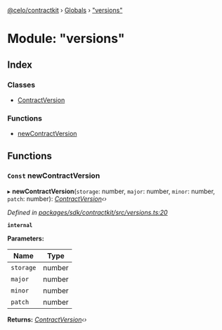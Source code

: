 [@celo/contractkit](../README.md) › [Globals](../globals.md) › ["versions"](_versions_.md)

# Module: "versions"

## Index

### Classes

* [ContractVersion](../classes/_versions_.contractversion.md)

### Functions

* [newContractVersion](_versions_.md#const-newcontractversion)

## Functions

### `Const` newContractVersion

▸ **newContractVersion**(`storage`: number, `major`: number, `minor`: number, `patch`: number): *[ContractVersion](../classes/_versions_.contractversion.md)‹›*

*Defined in [packages/sdk/contractkit/src/versions.ts:20](https://github.com/celo-org/celo-monorepo/blob/master/packages/sdk/contractkit/src/versions.ts#L20)*

**`internal`** 

**Parameters:**

Name | Type |
------ | ------ |
`storage` | number |
`major` | number |
`minor` | number |
`patch` | number |

**Returns:** *[ContractVersion](../classes/_versions_.contractversion.md)‹›*
